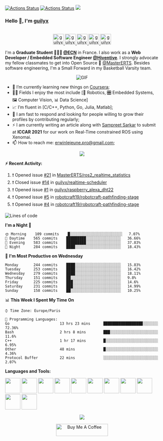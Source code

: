 [![Actions Status](https://github.com/guilyx/guilyx/workflows/wakatime-stats/badge.svg)](https://github.com/guilyx/guilyx/actions)
[![Actions Status](https://github.com/guilyx/guilyx/workflows/update-gh-activity/badge.svg)](https://github.com/guilyx/guilyx/actions)
![](https://visitor-badge.glitch.me/badge?page_id=guilyx.guilyx)

### Hello 👋, I'm [guilyx](https://guilyx.github.io) 

<p align="center">
<br/>
<a href="https://twitter.com/spida_rwin">
  <img alt="guilyx | Twitter" width="35px" src="https://image.flaticon.com/icons/svg/2111/2111703.svg" />
</a>
<a href="https://www.linkedin.com/in/erwinlejeune-lkn">
  <img alt="guilyx's LinkdeIN" width="35px" src="https://image.flaticon.com/icons/svg/2111/2111465.svg" />
</a>
<a href="https://www.facebook.com/erwin.lejeune">
  <img alt="guilyx's Facebook" width="35px" src="https://image.flaticon.com/icons/svg/2111/2111342.svg" />
</a>
<a href="https://www.instagram.com/spid_erwin">
  <img alt="guilyx's Instagram" width="35px" src="https://image.flaticon.com/icons/svg/2111/2111421.svg" />
</a>
<a href="https://open.spotify.com/user/11147618695?si=zZFn6uAGRLyoU02lsG50GA">
  <img alt="guilyx's Spotify" width="35px" src="https://image.flaticon.com/icons/svg/2111/2111627.svg" />
</a>
</p>

I'm a **Graduate Student 👨🏽‍💼 [@ECN](https://www.ec-nantes.fr)** in France. I also work as a **Web Developer / Embedded Software Engineer [@Hiventive](https://www.hiventive.com)**. I strongly advocate my fellow classmates to get into Open Source 📢 [@MasterERTS](https://github.com/MasterERTS). Besides software engineering, I'm a Small Forward in my Basketball Varsity team.

<p align="center">
<img align="center" alt="GIF" src="https://media1.tenor.com/images/1c6140897565e34a4e98f618e220dc0d/tenor.gif?itemid=9358372" />
</p>

- 📖 I’m currently learning new things on [Coursera](https://www.coursera.org);
- 🤹🏽 Fields I enjoy the most include [🤖 Robotics, 🎛 Embedded Systems, 🖼 Computer Vision, 📊 Data Science]
- 📈 I’m fluent in [C/C++, Python, Go, Julia, Matlab];
- 💬 I am fast to respond and looking for people willing to grow their profiles by contributing regularly;
- ⚡️ I am currently writing an article along with [Sampreet Sarkar](https://github.com/sampreets3) to submit at **ICCAR 2021** for our work on Real-Time constrained ROS using Xenomai.
- 📫 How to reach me: <erwinlejeune.pro@gmail.com>;

<p align="center">
  <img alig src="https://github-profile-trophy.vercel.app/?username=guilyx&column=6&rank=SSS,SS,S,AAA,AA,A,B,C" />
</p>


**:zap: Recent Activity:**

<!--START_SECTION:activity-->
1. ❗️ Opened issue [#21](https://github.com/MasterERTS/ros2_realtime_statistics/issues/21) in [MasterERTS/ros2_realtime_statistics](https://github.com/MasterERTS/ros2_realtime_statistics)
2. ❗️ Closed issue [#14](https://github.com/guilyx/realtime-scheduler/issues/14) in [guilyx/realtime-scheduler](https://github.com/guilyx/realtime-scheduler)
3. ❗️ Opened issue [#1](https://github.com/guilyx/raspberry_alexa_dht22/issues/1) in [guilyx/raspberry_alexa_dht22](https://github.com/guilyx/raspberry_alexa_dht22)
4. ❗️ Opened issue [#5](https://github.com/robotcraft19/robotcraft-pathfinding-stage/issues/5) in [robotcraft19/robotcraft-pathfinding-stage](https://github.com/robotcraft19/robotcraft-pathfinding-stage)
5. ❗️ Opened issue [#4](https://github.com/robotcraft19/robotcraft-pathfinding-stage/issues/4) in [robotcraft19/robotcraft-pathfinding-stage](https://github.com/robotcraft19/robotcraft-pathfinding-stage)
<!--END_SECTION:activity-->

<!--START_SECTION:waka-->
![Lines of code](https://img.shields.io/badge/From%20Hello%20World%20I%27ve%20Written-18.0%20million%20lines%20of%20code-blue)

**I'm a Night 🦉** 

```text
🌞 Morning    109 commits    █░░░░░░░░░░░░░░░░░░░░░░░░   7.07% 
🌆 Daytime    565 commits    █████████░░░░░░░░░░░░░░░░   36.66% 
🌃 Evening    583 commits    █████████░░░░░░░░░░░░░░░░   37.83% 
🌙 Night      284 commits    ████░░░░░░░░░░░░░░░░░░░░░   18.43%

```
📅 **I'm Most Productive on Wednesday** 

```text
Monday       244 commits    ████░░░░░░░░░░░░░░░░░░░░░   15.83% 
Tuesday      253 commits    ████░░░░░░░░░░░░░░░░░░░░░   16.42% 
Wednesday    279 commits    ████░░░░░░░░░░░░░░░░░░░░░   18.11% 
Thursday     151 commits    ██░░░░░░░░░░░░░░░░░░░░░░░   9.8% 
Friday       225 commits    ███░░░░░░░░░░░░░░░░░░░░░░   14.6% 
Saturday     231 commits    ███░░░░░░░░░░░░░░░░░░░░░░   14.99% 
Sunday       158 commits    ██░░░░░░░░░░░░░░░░░░░░░░░   10.25%

```


📊 **This Week I Spent My Time On** 

```text
⌚︎ Time Zone: Europe/Paris

💬 Programming Languages: 
Go                       13 hrs 23 mins      ██████████████████░░░░░░░   72.36% 
Bash                     2 hrs 8 mins        ███░░░░░░░░░░░░░░░░░░░░░░   11.6% 
C++                      1 hr 17 mins        █░░░░░░░░░░░░░░░░░░░░░░░░   6.95% 
Other                    48 mins             █░░░░░░░░░░░░░░░░░░░░░░░░   4.36% 
Protocol Buffer          22 mins             ░░░░░░░░░░░░░░░░░░░░░░░░░   2.07%

```


<!--END_SECTION:waka-->

**Languages and Tools:**  

<code><img height="50" src="https://image.flaticon.com/icons/svg/2861/2861557.svg"></code>
<code><img height="50" src="https://image.flaticon.com/icons/svg/3190/3190604.svg"></code>
<code><img height="50" src="https://image.flaticon.com/icons/svg/2942/2942156.svg"></code>
<code><img height="50" src="https://img.icons8.com/color/48/000000/golang.png"></code>
<code><img height="50" src="https://image.flaticon.com/icons/svg/1628/1628182.svg"></code>
<code><img height="50" src="https://image.flaticon.com/icons/png/512/2085/2085061.png"></code>
<code><img height="50" src="https://image.flaticon.com/icons/svg/2535/2535543.svg"></code>
<code><img height="50" src="https://cdn.icon-icons.com/icons2/1508/PNG/512/matlab_104289.png"></code>
<code><img height="50" src="https://image.flaticon.com/icons/svg/2721/2721297.svg"></code>
<code><img height="50" src="https://image.flaticon.com/icons/svg/752/752605.svg"></code>
<code><img height="50" src="https://image.flaticon.com/icons/svg/1680/1680899.svg"></code>

<p align="center">
<img align="center" src="https://github-readme-stats.vercel.app/api?username=guilyx&show_icons=true&hide_border=true">
</p>

<p align="center">
<a href="https://www.buymeacoffee.com/dq01aOE" target="_blank"><img src="https://cdn.buymeacoffee.com/buttons/default-red.png" alt="Buy Me A Coffee" height="40" width="170" ></a>
</p>
